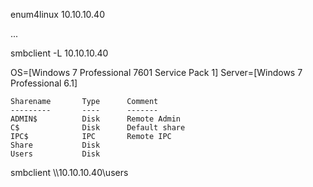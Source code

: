 
enum4linux 10.10.10.40

...

smbclient -L 10.10.10.40

OS=[Windows 7 Professional 7601 Service Pack 1] Server=[Windows 7 Professional 6.1]

	Sharename       Type      Comment
	---------       ----      -------
	ADMIN$          Disk      Remote Admin
	C$              Disk      Default share
	IPC$            IPC       Remote IPC
	Share           Disk      
	Users           Disk
  
smbclient \\\\10.10.10.40\\users 



